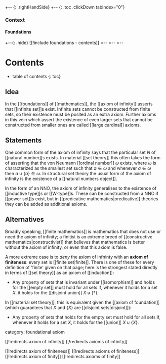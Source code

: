 
+-- {: .rightHandSide}
+-- {: .toc .clickDown tabindex="0"}
### Context
#### Foundations
+--{: .hide}
[[!include foundations - contents]]
=--
=--
=--

# Contents
* table of contents
{: toc}

## Idea

In the [[foundations]] of [[mathematics]], the [[axiom of infinity]] asserts that [[infinite set]]s exist.  Infinite sets cannot be constructed from finite sets, so their existence must be posited as an extra axiom.  Further axioms in this vein which assert the existence of even larger sets that cannot be constructed from smaller ones are called [[large cardinal]] axioms.


## Statements

One common form of the axiom of infinity says that the particular set $N$ of [[natural number]]s exists.  In material [[set theory]] this often takes the form of asserting that the von Neumann [[ordinal number]] $\omega$ exists, where $\omega$ is characterized as the smallest set such that $\emptyset\in\omega$ and whenever $a\in \omega$ then $a\cup \{a\}\in \omega$.  In structural set theory the usual form of the axiom of infinity is the existence of a [[natural numbers object]].

In the form of an NNO, the axiom of infinity generalises to the existence of [[inductive type]]s or [[W-type]]s.  These can be constructed from a NNO if [[power set]]s exist, but in [[predicative mathematics|predicative]] theories they can be added as additional axioms.


## Alternatives

Broadly speaking, [[finite mathematics]] is mathematics that does not use or need the axiom of infinity; a finitist is an extreme breed of [[constructive mathematics|constructivist]] that believes that mathematics is better without the axiom of infinity, or even that this axiom is false.

A more extreme case is to *deny* the axiom of infninty with an __axiom of finiteness__: every set is [[finite set|finite]].  There is one of these for every definition of 'finite' given on that page; here is the strongest stated directly in terms of [[set theory]] as an axiom of [[induction]]:

* Any property of sets that is invariant under [[isomorphism]] and holds for the [[empty set]] must hold for all sets if, whenever it holds for a set $X$, it holds for the [[disjoint union]] $X \uplus \{*\}$.

In [[material set theory]], this is equivalent given the [[axiom of foundation]] (which guarantees that $X$ and $\{X\}$ are [[disjoint sets|disjoint]]):

* Any property of sets that holds for the empty set must hold for all sets if, whenever it holds for a set $X$, it holds for the [[union]] $X \cup \{X\}$.


category: foundational axiom

[[!redirects axiom of infinity]]
[[!redirects axioms of infinity]]

[[!redirects axiom of finiteness]]
[[!redirects axioms of finiteness]]
[[!redirects axiom of finity]]
[[!redirects axioms of finity]]
